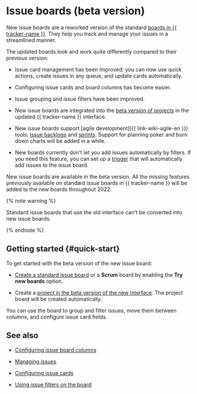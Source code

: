 # Issue boards (beta version)

New issue boards are a reworked version of the standard [boards in {{ tracker-name }}](../user/agile.md). They help you track and manage your issues in a streamlined manner.

The updated boards look and work quite differently compared to their previous version:

* Issue card management has been improved: you can now use quick actions, create issues in any queue, and update cards automatically.

* Configuring issue cards and board columns has become easier.

* Issue grouping and issue filters have been improved.

* New issue boards are integrated into the [beta version of projects](../user/personal.md#sec_beta) in the updated {{ tracker-name }} interface.

* New issue boards support [agile development]({{ link-wiki-agile-en }}) tools: [issue backlogs](backlog.md) and [sprints](create-agile-sprint.md). Support for planning poker and burn down charts will be added in a while.

* New boards currently don't let you add issues automatically by filters. If you need this feature, you can set up a [trigger](trigger-examples.md#board) that will automatically add issues to the issue board.

New issue boards are available in the beta version. All the missing features previously available on standard issue boards in {{ tracker-name }} will be added to the new boards throughout 2022.

{% note warning %}

Standard issue boards that use the old interface can't be converted into new issue boards.

{% endnote %}

## Getting started {#quick-start}

To get started with the beta version of the new issue board:

* [Create a standard issue board](agile-new-create.md) or a **Scrum** board by enabling the **Try new boards** option.

* Create a [project in the beta version of the new interface](create-project.md#add-tickets). The project board will be created automatically.

You can use the board to group and filter issues, move them between columns, and configure issue card fields.

## See also

* [Configuring issue board columns](agile-new-set.md#cols)

* [Managing issues](agile-new-use.md#manage)

* [Configuring issue cards](agile-new-set.md#cards)

* [Using issue filters on the board](agile-new-use.md#filter)
